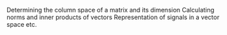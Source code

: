 Determining the column space of a matrix and its dimension
Calculating norms and inner products of vectors 
Representation of signals in a vector space 
etc.
